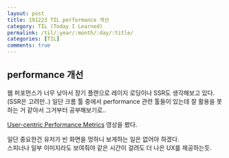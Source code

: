```yaml
---
layout: post
title: 191223 TIL performance 개선
category: TIL (Today I Learned)
permalink: /til/:year/:month/:day/:title/
categories: [TIL]
comments: true
---
```


## performance 개선

웹 퍼포먼스가 너무 낮아서 장기 플랜으로 레이지 로딩이나 SSR도 생각해보고 있다. (SSR은 고려만..)
일단 크롬 툴 중에서 performance 관련 툴들이 있는데 잘 활용을 못하는 거 같아서 그거부터 공부해보기로.. 

[User-centric Performance Metrics](https://developers.google.com/web/fundamentals/performance/user-centric-performance-metrics) 영상을 봤다. 

일단 중요한건 유저가 빈 화면을 멍하니 보게하는 일은 없어야 하겠다.  
스피너나 일부 이미지라도 보여줘야 같은 시간이 걸려도 더 나은 UX를 제공하는듯. 

